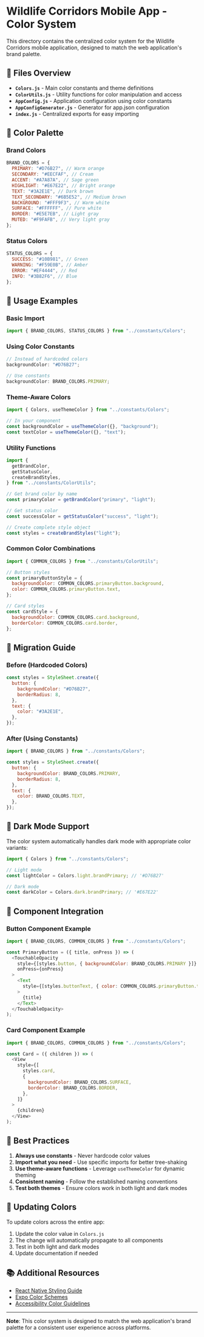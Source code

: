 # Wildlife Corridors Mobile App - Color System

This directory contains the centralized color system for the Wildlife Corridors mobile application, designed to match the web application's brand palette.

## 📁 Files Overview

- **`Colors.js`** - Main color constants and theme definitions
- **`ColorUtils.js`** - Utility functions for color manipulation and access
- **`AppConfig.js`** - Application configuration using color constants
- **`AppConfigGenerator.js`** - Generator for app.json configuration
- **`index.js`** - Centralized exports for easy importing

## 🎨 Color Palette

### Brand Colors

```javascript
BRAND_COLORS = {
  PRIMARY: "#D76B27", // Warm orange
  SECONDARY: "#EECFAF", // Cream
  ACCENT: "#A7A87A", // Sage green
  HIGHLIGHT: "#E67E22", // Bright orange
  TEXT: "#3A2E1E", // Dark brown
  TEXT_SECONDARY: "#6B5E52", // Medium brown
  BACKGROUND: "#FFF9F3", // Warm white
  SURFACE: "#FFFFFF", // Pure white
  BORDER: "#E5E7EB", // Light gray
  MUTED: "#F9FAFB", // Very light gray
};
```

### Status Colors

```javascript
STATUS_COLORS = {
  SUCCESS: "#10B981", // Green
  WARNING: "#F59E0B", // Amber
  ERROR: "#EF4444", // Red
  INFO: "#3B82F6", // Blue
};
```

## 🚀 Usage Examples

### Basic Import

```javascript
import { BRAND_COLORS, STATUS_COLORS } from "../constants/Colors";
```

### Using Color Constants

```javascript
// Instead of hardcoded colors
backgroundColor: "#D76B27";

// Use constants
backgroundColor: BRAND_COLORS.PRIMARY;
```

### Theme-Aware Colors

```javascript
import { Colors, useThemeColor } from "../constants/Colors";

// In your component
const backgroundColor = useThemeColor({}, "background");
const textColor = useThemeColor({}, "text");
```

### Utility Functions

```javascript
import {
  getBrandColor,
  getStatusColor,
  createBrandStyles,
} from "../constants/ColorUtils";

// Get brand color by name
const primaryColor = getBrandColor("primary", "light");

// Get status color
const successColor = getStatusColor("success", "light");

// Create complete style object
const styles = createBrandStyles("light");
```

### Common Color Combinations

```javascript
import { COMMON_COLORS } from "../constants/ColorUtils";

// Button styles
const primaryButtonStyle = {
  backgroundColor: COMMON_COLORS.primaryButton.background,
  color: COMMON_COLORS.primaryButton.text,
};

// Card styles
const cardStyle = {
  backgroundColor: COMMON_COLORS.card.background,
  borderColor: COMMON_COLORS.card.border,
};
```

## 🔧 Migration Guide

### Before (Hardcoded Colors)

```javascript
const styles = StyleSheet.create({
  button: {
    backgroundColor: "#D76B27",
    borderRadius: 8,
  },
  text: {
    color: "#3A2E1E",
  },
});
```

### After (Using Constants)

```javascript
import { BRAND_COLORS } from "../constants/Colors";

const styles = StyleSheet.create({
  button: {
    backgroundColor: BRAND_COLORS.PRIMARY,
    borderRadius: 8,
  },
  text: {
    color: BRAND_COLORS.TEXT,
  },
});
```

## 🌙 Dark Mode Support

The color system automatically handles dark mode with appropriate color variants:

```javascript
import { Colors } from "../constants/Colors";

// Light mode
const lightColor = Colors.light.brandPrimary; // '#D76B27'

// Dark mode
const darkColor = Colors.dark.brandPrimary; // '#E67E22'
```

## 📱 Component Integration

### Button Component Example

```javascript
import { BRAND_COLORS, COMMON_COLORS } from "../constants/Colors";

const PrimaryButton = ({ title, onPress }) => (
  <TouchableOpacity
    style={[styles.button, { backgroundColor: BRAND_COLORS.PRIMARY }]}
    onPress={onPress}
  >
    <Text
      style={[styles.buttonText, { color: COMMON_COLORS.primaryButton.text }]}
    >
      {title}
    </Text>
  </TouchableOpacity>
);
```

### Card Component Example

```javascript
import { BRAND_COLORS, COMMON_COLORS } from "../constants/Colors";

const Card = ({ children }) => (
  <View
    style={[
      styles.card,
      {
        backgroundColor: BRAND_COLORS.SURFACE,
        borderColor: BRAND_COLORS.BORDER,
      },
    ]}
  >
    {children}
  </View>
);
```

## 🎯 Best Practices

1. **Always use constants** - Never hardcode color values
2. **Import what you need** - Use specific imports for better tree-shaking
3. **Use theme-aware functions** - Leverage `useThemeColor` for dynamic theming
4. **Consistent naming** - Follow the established naming conventions
5. **Test both themes** - Ensure colors work in both light and dark modes

## 🔄 Updating Colors

To update colors across the entire app:

1. Update the color value in `Colors.js`
2. The change will automatically propagate to all components
3. Test in both light and dark modes
4. Update documentation if needed

## 📚 Additional Resources

- [React Native Styling Guide](https://reactnative.dev/docs/style)
- [Expo Color Schemes](https://docs.expo.dev/guides/color-schemes/)
- [Accessibility Color Guidelines](https://webaim.org/articles/contrast/)

---

**Note**: This color system is designed to match the web application's brand palette for a consistent user experience across platforms.
